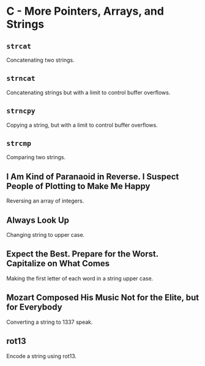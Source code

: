 # C - More Pointers, Arrays, and Strings

## `strcat`
Concatenating two strings.

## `strncat`
Concatenating strings but with a limit to control buffer overflows.

## `strncpy`
Copying a string, but with a limit to control buffer overflows.

## `strcmp`
Comparing two strings.

## I Am Kind of Paranaoid in Reverse. I Suspect People of Plotting to Make Me Happy
Reversing an array of integers.

## Always Look Up
Changing string to upper case.

## Expect the Best. Prepare for the Worst. Capitalize on What Comes
Making the first letter of each word in a string upper case.

## Mozart Composed His Music Not for the Elite, but for Everybody
Converting a string to 1337 speak.

## rot13
Encode a string using rot13.
